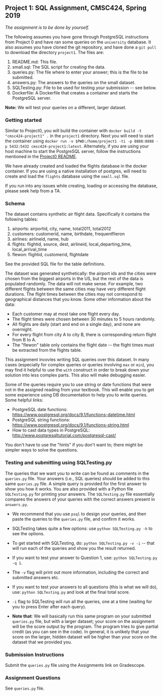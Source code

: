 ## Project 1: SQL Assignment, CMSC424, Spring 2019

*The assignment is to be done by yourself.*

The following assumes you have gone through PostgreSQL instructions from Project 0 and have ran some queries on the `university` database. It also assumes you have cloned the git repository, and have done a `git pull` to download the directory `project1`. The files are:

1. README.md: This file.
1. small.sql: The SQL script for creating the data.
1. queries.py: The file where to enter your answer; this is the file to be submitted.
1. answers.py: The answers to the queries on the small dataset.
1. SQLTesting.py: File to be used for testing your submission -- see below.
1. Dockerfile: A Dockerfile that creates a container and starts the PostgreSQL server. 

**Note:** We will test your queries on a different, larger dataset.

### Getting started
Similar to Project0, you will build the container with `docker build -t "cmsc424-project1" .` in the `project1` directory. Next you will need to start the container using `docker run -v $PWD:/home/project1 -ti -p 8888:8888 -p 5432:5432 cmsc424-project1:latest`. Alternately, if you are using your host machine to start the PostgreSQL server, follow the instructions mentioned in the [Project0 README](https://github.com/abadid/cmsc424-spring2023/tree/main/project0).

We have already created and loaded the flights database in the docker container. If you are using a native installation of postgres, will need to create and load the `flights` database using the `small.sql` file. 

If you run into any issues while creating, loading or accessing the database, please seek help from a TA.

### Schema
The dataset contains synthetic air flight data. Specifically it contains the following tables:

1. airports: airportid, city, name, total2011, total2012
1. customers: customerid, name, birthdate, frequentflieron
1. airlines: airlineid, name, hub
1. flights: flightid, source, dest, airlineid, local_departing_time, local_arrival_time
1. flewon: flightid, customerid, flightdate

See the provided SQL file for the table definitions.

The dataset was generated synthetically: the airport ids and the cities were chosen from the biggest airports in the US, but the rest of the data is populated randomly. The data will not make sense. For example, two different flights between the same cities may have very different flight durations. The flight times between the cities may not correspond to geographical distances that you know. Some other information about the data:
- Each customer may at most take one flight every day.
- The flight times were chosen between 30 minutes to 5 hours randomly.
- All flights are daily (start and end on a single day), and none are overnight.
- For every flight from city A to city B, there is corresponding return flight from B to A.
- The "flewon" table only contains the flight date -- the flight times must be extracted from the flights table.

This assignment invovles writing SQL queries over this dataset.  In many cases (especially for complex queries or queries involving `max` or `min`), you may find it helpful to use the `with` construct in order to break down your solution into less complex parts. This also will make debugging easier.

Some of the queries require you to use string or date functions that were not in the assigned reading from your textbook. This will enable you to get some experience using DB documentation to help you to write queries. Some helpful links:

- PostgreSQL date functions: https://www.postgresql.org/docs/9.1/functions-datetime.html
- PostgreSQL string functions: https://www.postgresql.org/docs/9.1/functions-string.html
- How to cast data types in PostgreSQL: http://www.postgresqltutorial.com/postgresql-cast/

You don't have to use the "hints" if you don't want to; there might
be simpler ways to solve the questions.

### Testing and submitting using SQLTesting.py
The queries that we want you to write can be found as comments in the `queries.py` file. Your answers (i.e., SQL queries) should be added to this same `queries.py` file. A simple query is provided for the first answer to show you how it works.
You are also provided with a Python file `SQLTesting.py` for printing your answers. The `SQLTesting.py` file essentially compares the answers of your queries with the correct answers present in `answers.py`.

- We recommend that you use `psql` to design your queries, and then paste the queries to the `queries.py` file, and confirm it works.

- SQLTesting takes quite a few options: use `python SQLTesting.py -h` to see the options.

- To get started with SQLTesting, do: `python SQLTesting.py -v -i` -- that will run each of the queries and show you the result returned.

- If you want to test your answer to Question 1, use: `python SQLTesting.py -q 1`.

- The `-v` flag will print out more information, including the correct and submitted answers etc.

- If you want to test your answers to all questions (this is what we will do), use: `python SQLTesting.py` and look at the final total score.

- `-i` flag to SQLTesting will run all the queries, one at a time (waiting for you to press Enter after each query).

- **Note that**: We will basically run this same program on your submitted `queries.py` file, but with a larger dataset; your score on the assignment will be the score output by the program. The program tries to give partial credit (as you can see in the code). In general, it is unlikely that your score on the larger, hidden dataset will be higher than your score on the dataset that we provided you.

### Submission Instructions
Submit the `queries.py` file using the Assignments link on Gradescope.

### Assignment Questions
See `queries.py` file.
